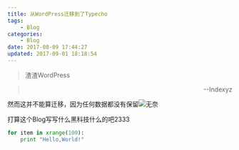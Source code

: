 ```yaml
---
title: 从WordPress迁移到了Typecho
tags:
    - Blog
categories:
    - Blog
date: 2017-08-09 17:44:27
updated: 2017-09-01 18:18:54
---
```

> 渣渣WordPress

<!--more-->


><p style="text-align:right">--Indexyz <p>

然而这并不能算迁移，因为任何数据都没有保留![无奈][1]

打算这个Blog写写什么黑科技什么的吧2333
```python
for item in xrange(100):
    print "Hello,World!"
```

  [1]: https://publish.indexyz.me/images/2016/03/3756851667.jpg
